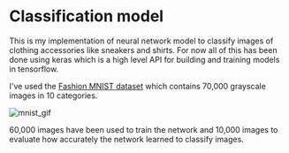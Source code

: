 # Classification model
This is my implementation of neural network model to classify images of clothing accessories like sneakers and shirts. For now all of this has been done using keras which is a high level API for building and training models in tensorflow.

I've used the [Fashion MNIST dataset](https://github.com/zalandoresearch/fashion-mnist) which contains 70,000 grayscale images in 10 categories.

![mnist_gif](https://i.imgur.com/kOekyj1.gifv)

60,000 images have been used to train the network and 10,000 images to evaluate how accurately the network learned to classify images. 

